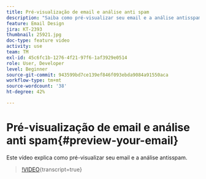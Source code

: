 ```yaml
---
title: Pré-visualização de email e análise anti spam
description: "Saiba como pré-visualizar seu email e a análise antisspam."
feature: Email Design
jira: KT-2393
thumbnail: 25921.jpg
doc-type: feature video
activity: use
team: TM
exl-id: 45c6fc1b-1276-4f21-97f6-1af3929e0514
role: User, Developer
level: Beginner
source-git-commit: 943599bd7ce139ef846f093ebda9084a91550aca
workflow-type: tm+mt
source-wordcount: '38'
ht-degree: 42%

---
```


# Pré-visualização de email e análise anti spam{#preview-your-email}

Este vídeo explica como pré-visualizar seu email e a análise antisspam.

>[!VIDEO](https://video.tv.adobe.com/v/39669?learn=on&captions=por_br){transcript=true}
